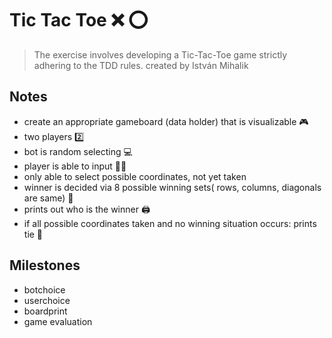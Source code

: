 # Tic Tac Toe ❌ ⭕

> The exercise involves developing a Tic-Tac-Toe game strictly adhering to the TDD rules. 
> created by István Mihalik


## Notes

- create an appropriate gameboard (data holder) that is visualizable 🎮
- two players 2️⃣
- bot is random selecting 💻
- player is able to input  🧑‍💻
- only able to select possible coordinates, not yet taken
- winner is decided via 8 possible winning sets( rows, columns, diagonals are same) 🍾
- prints out who is the winner 🖨️
- if all possible coordinates taken and no winning situation occurs: prints tie 🥀

## Milestones

- botchoice
- userchoice
- boardprint
- game evaluation